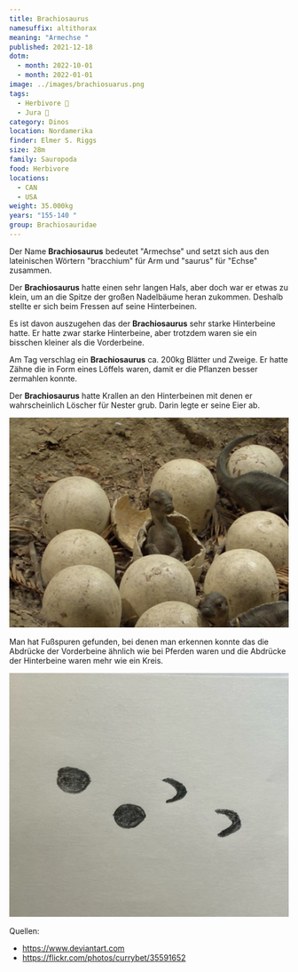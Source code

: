 ```yaml
---
title: Brachiosaurus
namesuffix: altithorax
meaning: "Armechse "
published: 2021-12-18
dotm:
  - month: 2022-10-01
  - month: 2022-01-01
image: ../images/brachiosuarus.png
tags:
  - Herbivore 🌿
  - Jura 🦴
category: Dinos
location: Nordamerika
finder: Elmer S. Riggs
size: 28m
family: Sauropoda
food: Herbivore
locations:
  - CAN
  - USA
weight: 35.000kg
years: "155-140 "
group: Brachiosauridae
---
```

Der Name **Brachiosaurus** bedeutet "Armechse" und setzt sich aus den lateinischen Wörtern "bracchium" für Arm und "saurus" für "Echse" zusammen.

Der **Brachiosaurus** hatte einen sehr langen Hals, aber doch war er etwas zu klein, um an die Spitze der großen Nadelbäume heran zukommen. Deshalb stellte er sich beim Fressen auf seine Hinterbeinen.

Es ist davon auszugehen das der **Brachiosaurus** sehr starke Hinterbeine hatte. Er hatte zwar starke Hinterbeine, aber trotzdem waren sie ein bisschen kleiner als die Vorderbeine.

Am Tag verschlag ein **Brachiosaurus** ca. 200kg Blätter und Zweige. Er hatte Zähne die in Form eines Löffels waren, damit er die Pflanzen besser zermahlen konnte.

Der **Brachiosaurus** hatte Krallen an den Hinterbeinen mit denen er wahrscheinlich Löscher für Nester grub. Darin legte er seine Eier ab.

![Brachiosaurusnest](../images/brachio-nest.jpg)

Man hat Fußspuren gefunden, bei denen man erkennen konnte das die Abdrücke der Vorderbeine ähnlich wie bei Pferden waren und die Abdrücke der Hinterbeine waren mehr wie ein Kreis.

![Fußabtrücke](../images/image0.jpeg)

Quellen:

* <https://www.deviantart.com>
* <https://flickr.com/photos/currybet/35591652>
